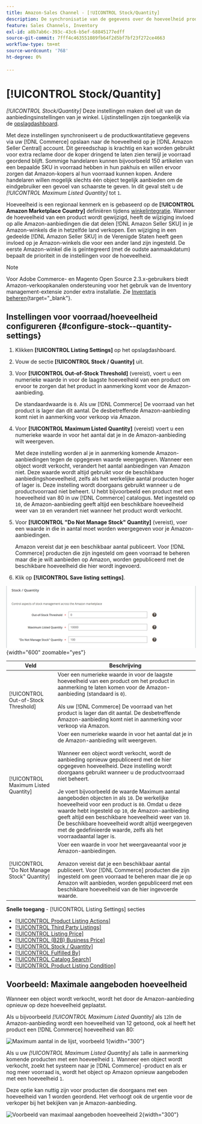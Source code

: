 ```yaml
---
title: Amazon-Sales Channel - [!UICONTROL Stock/Quantity]
description: De synchronisatie van de gegevens over de hoeveelheid producten van je winkel voor Koophandel met je [!DNL Amazon Seller Central] de voorraad/hoeveelheid-instellingen bijwerken.
feature: Sales Channels, Inventory
exl-id: a8b7ab6c-393c-43c6-b5ef-68845177edff
source-git-commit: 7fff4c463551089fb64f2d5bf7bf23f272ce4663
workflow-type: tm+mt
source-wordcount: '768'
ht-degree: 0%

---
```


# [!UICONTROL Stock/Quantity]

*[!UICONTROL Stock/Quantity]* Deze instellingen maken deel uit van de aanbiedingsinstellingen van je winkel. Lijstinstellingen zijn toegankelijk via de [opslagdashboard](./amazon-store-dashboard.md).

Met deze instellingen synchroniseert u de productkwantitatieve gegevens via uw [!DNL Commerce] opslaan naar de hoeveelheid op je [!DNL Amazon Seller Central] account. Dit gereedschap is krachtig en kan worden gebruikt voor extra reclame door de koper dringend te laten zien terwijl je voorraad geordend blijft. Sommige handelaren kunnen bijvoorbeeld 150 artikelen van een bepaalde SKU in voorraad hebben in hun pakhuis en willen ervoor zorgen dat Amazon-kopers al hun voorraad kunnen kopen. Andere handelaren willen mogelijk slechts één object tegelijk aanbieden om de eindgebruiker een gevoel van schaarste te geven. In dit geval stelt u de *[!UICONTROL Maximum Listed Quantity]* tot `1`.

Hoeveelheid is een regionaal kenmerk en is gebaseerd op de **[!UICONTROL Amazon Marketplace Country]** definiëren tijdens [winkelintegratie](./store-integration.md). Wanneer de hoeveelheid van een product wordt gewijzigd, heeft de wijziging invloed op alle Amazon-aanbiedingen die dat delen [!DNL Amazon Seller SKU] in je Amazon-winkels die in hetzelfde land verkopen. Een wijziging in een gedeelde [!DNL Amazon Seller SKU] in de Verenigde Staten heeft geen invloed op je Amazon-winkels die voor een ander land zijn ingesteld. De eerste Amazon-winkel die is geïntegreerd (met de oudste aanmaakdatum) bepaalt de prioriteit in de instellingen voor de hoeveelheid.

>[!NOTE]
>
>Voor Adobe Commerce- en Magento Open Source 2.3.x-gebruikers biedt Amazon-verkoopkanalen ondersteuning voor het gebruik van de Inventory management-extensie zonder extra installatie. Zie [Inventaris beheren](https://docs.magento.com/user-guide/v2.3/catalog/inventory-management.html){target="_blank"}.

## Instellingen voor voorraad/hoeveelheid configureren {#configure-stock--quantity-settings}

1. Klikken **[!UICONTROL Listing Settings]** op het opslagdashboard.

1. Vouw de sectie **[!UICONTROL Stock / Quantity]** uit.

1. Voor **[!UICONTROL Out-of-Stock Threshold]** (vereist), voert u een numerieke waarde in voor de laagste hoeveelheid van een product om ervoor te zorgen dat het product in aanmerking komt voor de Amazon-aanbieding.

   De standaardwaarde is `0`. Als uw [!DNL Commerce] De voorraad van het product is lager dan dit aantal. De desbetreffende Amazon-aanbieding komt niet in aanmerking voor verkoop via Amazon.

1. Voor **[!UICONTROL Maximum Listed Quantity]** (vereist) voert u een numerieke waarde in voor het aantal dat je in de Amazon-aanbieding wilt weergeven.

   Met deze instelling worden al je in aanmerking komende Amazon-aanbiedingen tegen de opgegeven waarde weergegeven. Wanneer een object wordt verkocht, verandert het aantal aanbiedingen van Amazon niet. Deze waarde wordt altijd gebruikt voor de beschikbare aanbiedingshoeveelheid, zelfs als het werkelijke aantal producten hoger of lager is. Deze instelling wordt doorgaans gebruikt wanneer u de productvoorraad niet beheert. U hebt bijvoorbeeld een product met een hoeveelheid van 80 in uw [!DNL Commerce] catalogus. Met ingesteld op `10`, de Amazon-aanbieding geeft altijd een beschikbare hoeveelheid weer van `10` en verandert niet wanneer het product wordt verkocht.

1. Voor **[!UICONTROL "Do Not Manage Stock" Quantity]** (vereist), voer een waarde in die in aantal moet worden weergegeven voor je Amazon-aanbiedingen.

   Amazon vereist dat je een beschikbaar aantal publiceert. Voor [!DNL Commerce] producten die zijn ingesteld om geen voorraad te beheren maar die je wilt aanbieden op Amazon, worden gepubliceerd met de beschikbare hoeveelheid die hier wordt ingevoerd.

1. Klik op **[!UICONTROL Save listing settings]**.

![Instellingen voor voorraad/aantal](assets/amazon-stock-quantity.png){width="600" zoomable="yes"}

| Veld | Beschrijving |
|---------------------------------------------|--------------------------------------------------------------------------------------------------------------------------------------------------------------------------------------------------------------------------------------------------------------------------------------------------------------------------------------------------------------------------------------------------------------------------------------------------------------------------------------------------------------------------------------------------------------------------------------------------|
| [!UICONTROL Out-of-Stock Threshold] | Voer een numerieke waarde in voor de laagste hoeveelheid van een product om het product in aanmerking te laten komen voor de Amazon-aanbieding (standaard is `0`).<br><br>Als uw [!DNL Commerce] De voorraad van het product is lager dan dit aantal. De desbetreffende Amazon-aanbieding komt niet in aanmerking voor verkoop via Amazon. |
| [!UICONTROL Maximum Listed Quantity] | Voer een numerieke waarde in voor het aantal dat je in de Amazon-aanbieding wilt weergeven.<br><br>Wanneer een object wordt verkocht, wordt de aanbieding opnieuw gepubliceerd met de hier opgegeven hoeveelheid. Deze instelling wordt doorgaans gebruikt wanneer u de productvoorraad niet beheert.<br><br>Je voert bijvoorbeeld de waarde Maximum aantal aangeboden objecten in als `10`. De werkelijke hoeveelheid voor een product is `80`. Omdat u deze waarde hebt ingesteld op `10`, de Amazon-aanbieding geeft altijd een beschikbare hoeveelheid weer van `10`. De beschikbare hoeveelheid wordt altijd weergegeven met de gedefinieerde waarde, zelfs als het voorraadaantal lager is. |
| [!UICONTROL "Do Not Manage Stock" Quantity] | Voer een waarde in voor het weergaveaantal voor je Amazon-aanbiedingen.<br><br>Amazon vereist dat je een beschikbaar aantal publiceert. Voor [!DNL Commerce] producten die zijn ingesteld om geen voorraad te beheren maar die je op Amazon wilt aanbieden, worden gepubliceerd met een beschikbare hoeveelheid van de hier ingevoerde waarde. |

**Snelle toegang** - [!UICONTROL Listing Settings] secties

- [[!UICONTROL Product Listing Actions]](./product-listing-actions.md)
- [[!UICONTROL Third Party Listings]](./third-party-listing-settings.md)
- [[!UICONTROL Listing Price]](./listing-price.md)
- [[!UICONTROL (B2B) Business Price]](./business-pricing.md)
- [[!UICONTROL Stock / Quantity]](./stock-quantity.md)
- [[!UICONTROL Fulfilled By]](./fulfilled-by.md)
- [[!UICONTROL Catalog Search]](./catalog-search.md)
- [[!UICONTROL Product Listing Condition]](./product-listing-condition.md)

## Voorbeeld: Maximale aangeboden hoeveelheid

Wanneer een object wordt verkocht, wordt het door de Amazon-aanbieding opnieuw op deze hoeveelheid geplaatst.

Als u bijvoorbeeld *[!UICONTROL Maximum Listed Quantity]* als `12`In de Amazon-aanbieding wordt een hoeveelheid van 12 getoond, ook al heeft het product een [!DNL Commerce] hoeveelheid van 80:

![Maximum aantal in de lijst, voorbeeld 1](assets/amazon-max-listed-quantity.png){width="300"}

Als u uw *[!UICONTROL Maximum Listed Quantity]* als `1`alle in aanmerking komende producten met een hoeveelheid `1`. Wanneer een object wordt verkocht, zoekt het systeem naar je [!DNL Commerce] -product en als er nog meer voorraad is, wordt het object op Amazon opnieuw aangeboden met een hoeveelheid `1`.

Deze optie kan nuttig zijn voor producten die doorgaans met een hoeveelheid van 1 worden geordend. Het verhoogt ook de urgentie voor de verkoper bij het bekijken van je Amazon-aanbieding.

![Voorbeeld van maximaal aangeboden hoeveelheid 2](assets/amazon-max-listed-quantity-1.png){width="300"}
